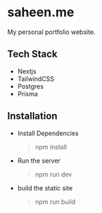 # saheen.me

My personal portfolio website.

## Tech Stack

- Nextjs
- TailwindCSS
- Postgres
- Prisma

## Installation

- Install Dependencies
  > npm install
- Run the server
  > npm run dev
- build the static site
  > npm run build

